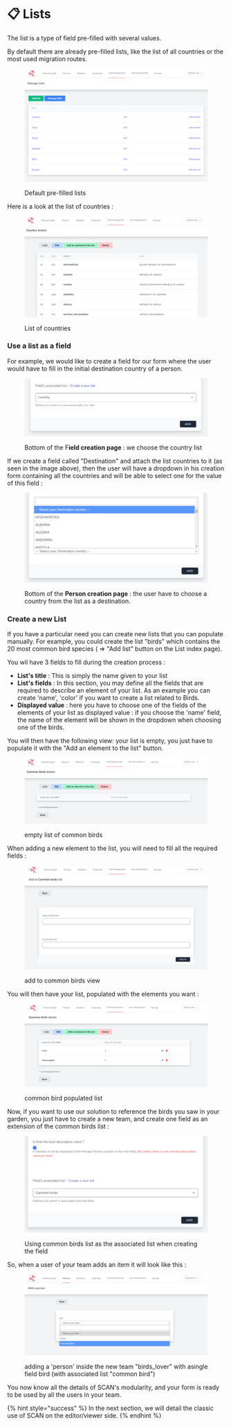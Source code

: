 # 📋 Lists

The list is a type of field pre-filled with several values.

By default there are already pre-filled lists, like the list of all countries or the most used migration routes.

<figure><img src="../.gitbook/assets/image (3) (2) (1).png" alt=""><figcaption><p>Default pre-filled lists</p></figcaption></figure>

Here is a look at the list of countries :

<figure><img src="../.gitbook/assets/image (13).png" alt=""><figcaption><p>List of countries</p></figcaption></figure>

### Use a list as a field

For example, we would like to create a field for our form where the user would have to fill in the initial destination country of a person.

<figure><img src="../.gitbook/assets/image (3) (3).png" alt=""><figcaption><p>Bottom of the F<strong>ield creation page</strong> : we choose the country list</p></figcaption></figure>

If we create a field called "Destination" and attach the list countries to it (as seen in the image above), then the user will have a dropdown in his creation form containing all the countries and will be able to select one for the value of this field :

<figure><img src="../.gitbook/assets/image (14) (1).png" alt=""><figcaption><p>Bottom of the <strong>Person creation page</strong> : the user have to choose a country from the list as a destination.</p></figcaption></figure>

### Create a new List

If you have a particular need you can create new lists that you can populate manually. For example, you could create the list "birds" which contains the 20 most common bird species ( => "Add list" button on the List index page).

You wil have 3 fields to fill during the creation process :

* **List's title** : This is simply the name given to your list
* **List's fields** : In this section, you may define all the fields that are required to describe an element of your list. As an example you can create 'name', 'color' if you want to create a list related to Birds.
* **Displayed value** : here you have to choose one of the fields of the elements of your list as displayed value : if you choose the 'name' field, the name of the element will be shown in the dropdown when choosing one of the birds.

You will then have the following view: your list is empty, you just have to populate it with the "Add an element to the list" button.

<figure><img src="../.gitbook/assets/image (15) (1).png" alt=""><figcaption><p>empty list of common birds</p></figcaption></figure>

When adding a new element to the list, you will need to fill all the required fields :

<figure><img src="../.gitbook/assets/image (16).png" alt=""><figcaption><p>add to common birds view</p></figcaption></figure>

You will then have your list, populated with the elements you want :

<figure><img src="../.gitbook/assets/image (18) (1).png" alt=""><figcaption><p>common bird populated list</p></figcaption></figure>

Now, if you want to use our solution to reference the birds you saw in your garden, you just have to create a new team, and create one field as an extension of the common birds list :

<figure><img src="../.gitbook/assets/image (5) (2).png" alt=""><figcaption><p>Using common birds list as the associated list when creating the field</p></figcaption></figure>

So, when a user of your team adds an item it will look like this :

<figure><img src="../.gitbook/assets/image (17).png" alt=""><figcaption><p>adding a 'person' inside the new team "birds_lover" with asingle field bird (with associated list "common bird")</p></figcaption></figure>

You now know all the details of SCAN's modularity, and your form is ready to be used by all the users in your team.

{% hint style="success" %}
In the next section, we will detail the classic use of SCAN on the editor/viewer side.
{% endhint %}
